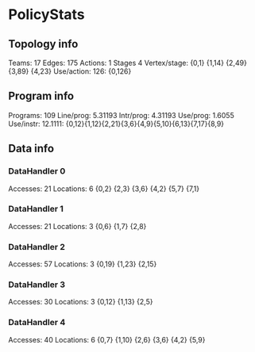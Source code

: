 # PolicyStats
## Topology info
Teams:		17
Edges:		175
Actions:	1
Stages		4
Vertex/stage:	{0,1} {1,14} {2,49} {3,89} {4,23} 
Use/action:	126: {0,126} 

## Program info
Programs:	109
Line/prog:	5.31193
Intr/prog:	4.31193
Use/prog:	1.6055
Use/instr:	12.1111: {0,12}{1,12}{2,21}{3,6}{4,9}{5,10}{6,13}{7,17}{8,9}

## Data info

### DataHandler 0
Accesses:	21
Locations:	6
{0,2} {2,3} {3,6} {4,2} {5,7} {7,1} 

### DataHandler 1
Accesses:	21
Locations:	3
{0,6} {1,7} {2,8} 

### DataHandler 2
Accesses:	57
Locations:	3
{0,19} {1,23} {2,15} 

### DataHandler 3
Accesses:	30
Locations:	3
{0,12} {1,13} {2,5} 

### DataHandler 4
Accesses:	40
Locations:	6
{0,7} {1,10} {2,6} {3,6} {4,2} {5,9} 